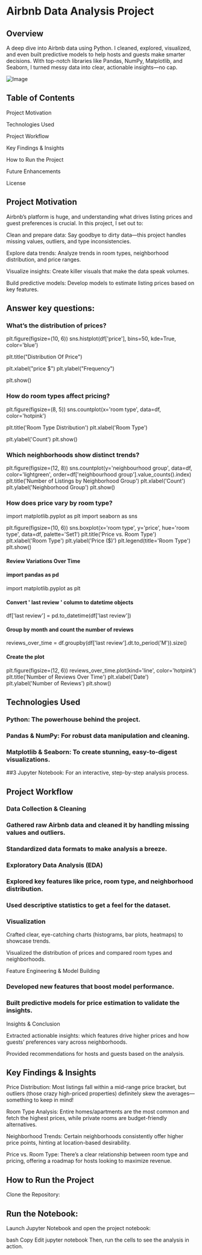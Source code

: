 # Airbnb Data Analysis Project


## Overview
 A deep dive into Airbnb data using Python. I cleaned, explored, visualized, and even built predictive models to help hosts and guests make smarter decisions. With top-notch libraries like Pandas, NumPy, Matplotlib, and Seaborn, I turned messy data into clear, actionable insights—no cap.

![Image](https://github.com/user-attachments/assets/9253c7ee-29e9-4f5a-b737-d7bb066e681a)


 

## Table of Contents
Project Motivation

Technologies Used

Project Workflow

Key Findings & Insights

How to Run the Project

Future Enhancements

License

## Project Motivation
Airbnb’s platform is huge, and understanding what drives listing prices and guest preferences is crucial. In this project, I set out to:

Clean and prepare data: Say goodbye to dirty data—this project handles missing values, outliers, and type inconsistencies.

Explore data trends: Analyze trends in room types, neighborhood distribution, and price ranges.

Visualize insights: Create killer visuals that make the data speak volumes.

Build predictive models: Develop models to estimate listing prices based on key features.

## Answer key questions:

### What’s the distribution of prices?
plt.figure(figsize=(10, 6))
sns.histplot(df['price'], bins=50, kde=True, color='blue')

plt.title("Distribution Of Price")

plt.xlabel("price $")
plt.ylabel("Frequency")

plt.show()



### How do room types affect pricing?

plt.figure(figsize=(8, 5))
sns.countplot(x='room type', data=df, color='hotpink')

plt.title('Room Type Distribution')
plt.xlabel('Room Type')

plt.ylabel('Count')
plt.show()


### Which neighborhoods show distinct trends?
plt.figure(figsize=(12, 8))
sns.countplot(y='neighbourhood group', data=df, color='lightgreen', order=df['neighbourhood group'].value_counts().index)
plt.title('Number of Listings by Neighborhood Group')
plt.xlabel('Count')
plt.ylabel('Neighborhood Group')
plt.show()


### How does price vary by room type?

import matplotlib.pyplot as plt
import seaborn as sns

plt.figure(figsize=(10, 6))
sns.boxplot(x='room type', y='price', hue='room type', data=df, palette='Set1')
plt.title('Price vs. Room Type')
plt.xlabel('Room Type')
plt.ylabel('Price ($)')
plt.legend(title='Room Type')
plt.show()


#### Review Variations Over Time 

#### import pandas as pd
import matplotlib.pyplot as plt


#### Convert ' last review ' column to datetime objects
df['last review'] = pd.to_datetime(df['last review'])

#### Group by month and count the number of reviews
reviews_over_time = df.groupby(df['last review'].dt.to_period('M')).size()

#### Create the plot
plt.figure(figsize=(12, 6))
reviews_over_time.plot(kind='line', color='hotpink')
plt.title('Number of Reviews Over Time')
plt.xlabel('Date')
plt.ylabel('Number of Reviews')
plt.show()


## Technologies Used

### Python: The powerhouse behind the project.

### Pandas & NumPy: For robust data manipulation and cleaning.

### Matplotlib & Seaborn: To create stunning, easy-to-digest visualizations.

##3 Jupyter Notebook: For an interactive, step-by-step analysis process.

## Project Workflow
### Data Collection & Cleaning

### Gathered raw Airbnb data and cleaned it by handling missing values and outliers.

### Standardized data formats to make analysis a breeze.

### Exploratory Data Analysis (EDA)

### Explored key features like price, room type, and neighborhood distribution.

### Used descriptive statistics to get a feel for the dataset.

### Visualization

Crafted clear, eye-catching charts (histograms, bar plots, heatmaps) to showcase trends.

Visualized the distribution of prices and compared room types and neighborhoods.

Feature Engineering & Model Building

### Developed new features that boost model performance.

### Built predictive models for price estimation to validate the insights.

Insights & Conclusion

Extracted actionable insights: which features drive higher prices and how guests’ preferences vary across neighborhoods.

Provided recommendations for hosts and guests based on the analysis.

## Key Findings & Insights
Price Distribution: Most listings fall within a mid-range price bracket, but outliers (those crazy high-priced properties) definitely skew the averages—something to keep in mind!

Room Type Analysis: Entire homes/apartments are the most common and fetch the highest prices, while private rooms are budget-friendly alternatives.

Neighborhood Trends: Certain neighborhoods consistently offer higher price points, hinting at location-based desirability.

Price vs. Room Type: There’s a clear relationship between room type and pricing, offering a roadmap for hosts looking to maximize revenue.

## How to Run the Project
Clone the Repository:



## Run the Notebook:
Launch Jupyter Notebook and open the project notebook:

bash
Copy
Edit
jupyter notebook
Then, run the cells to see the analysis in action.
